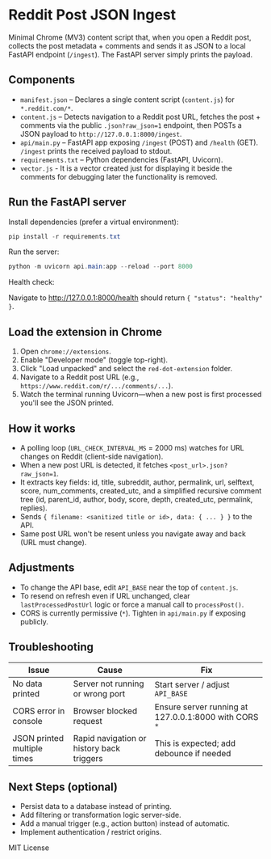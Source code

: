 # Reddit Post JSON Ingest

Minimal Chrome (MV3) content script that, when you open a Reddit post, collects the post metadata + comments and sends it as JSON to a local FastAPI endpoint (`/ingest`). The FastAPI server simply prints the payload.

## Components

- `manifest.json` – Declares a single content script (`content.js`) for `*.reddit.com/*`.
- `content.js` – Detects navigation to a Reddit post URL, fetches the post + comments via the public `.json?raw_json=1` endpoint, then POSTs a JSON payload to `http://127.0.0.1:8000/ingest`.
- `api/main.py` – FastAPI app exposing `/ingest` (POST) and `/health` (GET). `/ingest` prints the received payload to stdout.
- `requirements.txt` – Python dependencies (FastAPI, Uvicorn).
- `vector.js` - It is a vector created just for displaying it beside the comments for debugging later the functionality is removed. 

## Run the FastAPI server

Install dependencies (prefer a virtual environment):

```powershell
pip install -r requirements.txt
```

Run the server:

```powershell
python -m uvicorn api.main:app --reload --port 8000
```

Health check:

Navigate to http://127.0.0.1:8000/health should return `{ "status": "healthy" }`.

## Load the extension in Chrome

1. Open `chrome://extensions`.
2. Enable "Developer mode" (toggle top-right).
3. Click "Load unpacked" and select the `red-dot-extension` folder.
4. Navigate to a Reddit post URL (e.g., `https://www.reddit.com/r/.../comments/...`).
5. Watch the terminal running Uvicorn—when a new post is first processed you'll see the JSON printed.

## How it works

- A polling loop (`URL_CHECK_INTERVAL_MS` = 2000 ms) watches for URL changes on Reddit (client-side navigation).
- When a new post URL is detected, it fetches `<post_url>.json?raw_json=1`.
- It extracts key fields: id, title, subreddit, author, permalink, url, selftext, score, num_comments, created_utc, and a simplified recursive comment tree (id, parent_id, author, body, score, depth, created_utc, permalink, replies).
- Sends `{ filename: <sanitized title or id>, data: { ... } }` to the API.
- Same post URL won't be resent unless you navigate away and back (URL must change).

## Adjustments

- To change the API base, edit `API_BASE` near the top of `content.js`.
- To resend on refresh even if URL unchanged, clear `lastProcessedPostUrl` logic or force a manual call to `processPost()`.
- CORS is currently permissive (`*`). Tighten in `api/main.py` if exposing publicly.

## Troubleshooting

| Issue | Cause | Fix |
|-------|-------|-----|
| No data printed | Server not running or wrong port | Start server / adjust `API_BASE` |
| CORS error in console | Browser blocked request | Ensure server running at 127.0.0.1:8000 with CORS `*` |
| JSON printed multiple times | Rapid navigation or history back triggers | This is expected; add debounce if needed |

## Next Steps (optional)

- Persist data to a database instead of printing.
- Add filtering or transformation logic server-side.
- Add a manual trigger (e.g., action button) instead of automatic.
- Implement authentication / restrict origins.

MIT License 
